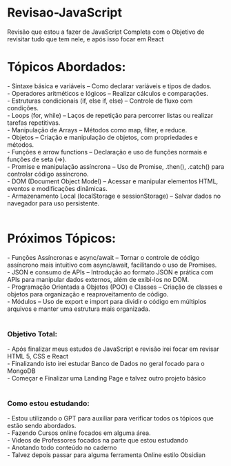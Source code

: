# Revisao-JavaScript
Revisão que estou a fazer de JavaScript Completa com o Objetivo de revisitar tudo que tem nele, e após isso focar em React

<h1>Tópicos Abordados:</h1>
- Sintaxe básica e variáveis – Como declarar variáveis e tipos de dados. <br>
- Operadores aritméticos e lógicos – Realizar cálculos e comparações. <br>
- Estruturas condicionais (if, else if, else) – Controle de fluxo com condições. <br>
- Loops (for, while) – Laços de repetição para percorrer listas ou realizar tarefas repetitivas. <br>
- Manipulação de Arrays – Métodos como map, filter, e reduce. <br>
- Objetos – Criação e manipulação de objetos, com propriedades e métodos. <br>
- Funções e arrow functions – Declaração e uso de funções normais e funções de seta (=>). <br>
- Promise e manipulação assíncrona – Uso de Promise, .then(), .catch() para controlar código assíncrono. <br>
- DOM (Document Object Model) – Acessar e manipular elementos HTML, eventos e modificações dinâmicas. <br>
- Armazenamento Local (localStorage e sessionStorage) – Salvar dados no navegador para uso persistente. <br>
<br>

<h1>Próximos Tópicos:</h1>
- Funções Assíncronas e async/await – Tornar o controle de código assíncrono mais intuitivo com async/await, facilitando o uso de Promises. <br>
- JSON e consumo de APIs – Introdução ao formato JSON e prática com APIs para manipular dados externos, além de exibí-los no DOM. <br>
- Programação Orientada a Objetos (POO) e Classes – Criação de classes e objetos para organização e reaproveitamento de código. <br>
- Módulos – Uso de export e import para dividir o código em múltiplos arquivos e manter uma estrutura mais organizada. <br>
<br>

<h3>Objetivo Total:</h3>
- Após finalizar meus estudos de JavaScript e revisão irei focar em revisar HTML 5, CSS e React <br>
- Finalizando isto irei estudar Banco de Dados no geral focado para o MongoDB <br>
- Começar e Finalizar uma Landing Page e talvez outro projeto básico <br>
<br>

<h3>Como estou estudando: </h3>
- Estou utilizando o GPT para auxiliar para verificar todos os tópicos que estão sendo abordados. <br>
- Fazendo Cursos online focados em alguma área. <br>
- Videos de Professores focados na parte que estou estudando <br>
- Anotando todo conteúdo no caderno <br>
- Talvez depois passar para alguma ferramenta Online estilo Obsidian <br>
